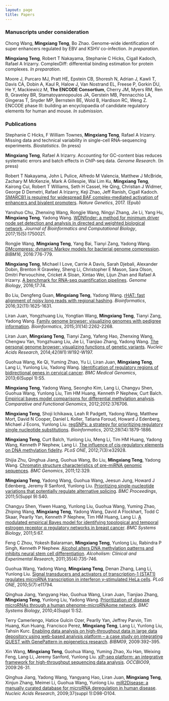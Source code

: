 ```yaml
---
layout: page
title: Papers 
---
```


### Manuscripts under consideration

Chong Wang, **Mingxiang Teng**, Bo Zhao. Genome-wide identification of
super enhancers regulated by EBV and KSHV co-infection. *In preparation*.

**Mingxiang Teng**, Robert T Nakayama, Stephanie C Hicks,
Cigall Kadoch, Rafael A Irizarry. ComplexDiff: differential binding
estimation for protein complexes. *In preparation*.

Moore J, Purcaro MJ, Pratt HE, Epstein CB,
Shoresh N, Adrian J, Kawli T, Davis CA, Dobin A, Kaul R, Halow J, Van
Nostrand EL, Freese P, Gorkin DU, He Y, Mackiewicz M, **The ENCODE
Consortium**, Cherry JM, Myers RM, Ren B, Graveley BR,
Stamatoyannopoulos JA, Gerstein MB, Pennacchio LA, Gingeras T, Snyder
MP, Bernstein BE, Wold B, Hardison RC, Weng Z. ENCODE phase III:
building an encyclopaedia of candidate regulatory elements for human
and mouse. *In submission*. 

### Publications

Stephanie C Hicks, F William Townes, **Mingxiang Teng**, Rafael A Irizarry.
Missing data and technical variability in single-cell RNA-sequencing 
experiments. *Biostatistics*. (In press)

**Mingxiang Teng**, Rafael A Irizarry. Accounting for GC-content bias
reduces systematic errors and batch effects in ChIP-seq data.
*Genome Research*. (In press)

Robert T Nakayama, John L Pulice, Alfredo M Valencia, Matthew J McBride,
Zachary M McKenzie, Mark A Gillespie, Wai Lim Ku, **Mingxiang Teng**, 
Kairong Cui, Robert T Williams, Seth H Cassel, He Qing, Christian J Widmer,
George D Demetri, Rafael A Irizarry, Keji Zhao, Jeff Ranish, Cigall
Kadoch. [SMARCB1 is required for widespread BAF complex-mediated
activation of enhancers and bivalent promoters](https://doi.org/10.1038/ng.3958).
*Nature Genetics*, 2017. (Epub)

Yanshuo Chu, Zhenxing Wang, Rongjie Wang, Ningyi Zhang, Jie Li, Yang Hu, 
**Mingxiang Teng**, Yadong Wang. [WDNfinder: a method for minimum driver
node set detection and analysis in directed and weighted biological 
network](https://doi.org/10.1142/S0219720017500214). *Journal of Bioinformatics
and Computational Biology*, 2017;15(5):1750021.

Rongjie Wang, **Mingxiang Teng**, Yang Bai, Tianyi Zang, Yadong Wang.
[DMcompress: dynamic Markov models for bacterial genome 
compression](https://doi.org/10.1109/BIBM.2016.7822621). *BIBM16*, 
2016:776-779.

**Mingxiang Teng**, Michael I Love, Carrie A Davis, Sarah Djebali, Alexander
Dobin, Brenton R Graveley, Sheng Li, Christopher E Mason, Sara Olson, Dmitri
Pervouchine, Cricket A Sloan, Xintao Wei, Lijun Zhan and Rafael A Irizarry.
[A benchmark for RNA-seq quantification pipelines](https://doi.org/10.1186/s13059-016-0940-1).
*Genome Biology*, 2016;17:74.

Bo Liu, Dengfeng Guan, **Mingxiang Teng**, Yadong Wang. [rHAT: fast alignment
of noisy long reads with regional hashing](https://doi.org/10.1093/bioinformatics/btv662).
*Bioinformatics*, 2016;32(11):1625-1631.

Liran Juan, Yongzhuang Liu, Yongtian Wang, **Mingxiang Teng**, Tianyi Zang,
Yadong Wang. [Family genome browser: visualizing genomes with  pedigree
information](https://doi.org/10.1093/bioinformatics/btv151).
*Bioinformatics*, 2015;31(14):2262-2268.

Liran Juan, **Mingxiang Teng**, Tianyi Zang, Yafeng Hao, Zhenxing Wang, Chengwu
Yan, Yongzhuang Liu, Jie Li, Tianjiao Zhang, Yadong Wang. [The personal genome
browser: visualizing functions of genetic variants](https://doi.org/10.1093/nar/gku361).
*Nucleic Acids Research*, 2014;42(W1):W192-W197.

Guohua Wang, Ke Qi, Yuming Zhao, Yu Li, Liran Juan, **Mingxiang Teng**, Lang Li,
Yunlong Liu, Yadong Wang. [Identification of regulatory regions of bidirectional
genes in cervical cancer](https://doi.org/10.1186/1755-8794-6-S1-S5).
*BMC Medical Genomics*, 2013;6(Suppl 1):S5.

**Mingxiang Teng**, Yadong Wang, Seongho Kim, Lang Li, Changyu Shen, Guohua Wang,
Yunlong Liu, Tim HM Huang, Kenneth P Nephew, Curt Balch. [Empirical bayes model
comparisons for differential methylation analysis](https://doi.org/10.1155/2012/376706).
*Comparative and Functional Genomics*, 2012;2012:376706.

**Mingxiang Teng**, Shoji Ichikawa, Leah R Padgett, Yadong Wang, Matthew Mort,
David N Cooper, Daniel L Koller, Tatiana Foroud, Howard J Edenberg, Michael J
Econs, Yunlong Liu. [regSNPs: a strategy for prioritizing regulatory single
nucleotide substitutions](https://doi.org/10.1093/bioinformatics/bts275).
*Bioinformatics*, 2012;28(14):1879-1886.

**Mingxiang Teng**, Curt Balch, Yunlong Liu, Meng Li, Tim HM Huang, Yadong Wang,
Kenneth P Nephew, Lang Li. [The influence of cis-regulatory elements on DNA 
methylation fidelity](https://doi.org/10.1371/journal.pone.0032928).
*PLoS ONE*, 2012;7(3):e32928.

Shijia Zhu, Qinghua Jiang, Guohua Wang, Bo Liu, **Mingxiang Teng**, Yadong Wang.
[Chromatin structure characteristics of pre-miRNA genomic
sequences](https://doi.org/10.1186/1471-2164-12-329). *BMC Genomics*, 2011;12:329.

**Mingxiang Teng**, Yadong Wang, Guohua Wang, Jeesun Jung, Howard J Edenberg, 
Jeremy R Sanford, Yunlong Liu. [Prioritizing single-nucleotide variations that
potentially regulate alternative splicing](https://doi.org/10.1186/1753-6561-5-S9-S40).
*BMC Proceedings*, 2011;5(Suppl 9):S40.

Changyu Shen, Yiwen Huang, Yunlong Liu, Guohua Wang, Yuming Zhao, Zhiping Wang,
**Mingxiang Teng**, Yadong Wang, David A Flockhart, Todd C Skaar, Pearlly Yan,
Kenneth P Nephew, Tim HM Huang, Lang Li. [A modulated empirical Bayes model for
identifying topological and temporal estrogen receptor α regulatory networks in
breast cancer](https://doi.org/10.1186/1752-0509-5-67).
*BMC Systems Biology*, 2011;5:67.

Feng C Zhou, Yokesh Balaraman, **Mingxiang Teng**, Yunlong Liu, Rabindra P Singh,
Kenneth P Nephew. [Alcohol alters DNA methylation patterns and inhibits neural
stem cell differentiation](https://doi.org/10.1111/j.1530-0277.2010.01391.x).
*Alcoholism: Clinical and Experimental Research*, 2011;35(4):735-746.

Guohua Wang, Yadong Wang, **Mingxiang Teng**, Denan Zhang, Lang Li, Yunlong Liu.
[Signal transducers and activators of transcription-1 (STAT1) regulates microRNA
transcription in interferon γ-stimulated HeLa cells](https://doi.org/10.1371/journal.pone.0011794).
*PLoS ONE*, 2010;5(7):e11794. 

Qinghua Jiang, Yangyang Hao, Guohua Wang, Liran Juan, Tianjiao Zhang,
**Mingxiang Teng**, Yunlong Liu, Yadong Wang. [Prioritization of disease
microRNAs through a human phenome-microRNAome network](https://doi.org/10.1186/1752-0509-4-S1-S2).
*BMC Systems Biology*, 2010;4(Suppl 1):S2.

Terry Camerlengo, Hatice Gulcin Ozer, Pearlly Yan, Jeffrey Parvin, Tim Huang,
Kun Huang, Francisco Perez, **Mingxiang Teng**, Lang Li, Yunlong Liu, Tahsin Kurc.
[Enabling data analysis on high-throughput data in large data depository 
using web-based analysis platform – a case study on integrating QUEST 
with GenePattern in epigenetics research](https://doi.org/10.1109/BIBM.2009.84).
*BIBM09*, 2009:392–395.

Xin Wang, **Mingxiang Teng**, Guohua Wang, Yuming Zhao, Xu Han, Weixing Feng,
Lang Li, Jeremy Sanford, Yunlong Liu. [xIP-seq platform: an integrative framework
for high-throughput sequencing data analysis](https://doi.org/10.1109/OCCBIO.2009.20).
*OCCBIO09*, 2009:26-31.

Qinghua Jiang, Yadong Wang, Yangyang Hao, Liran Juan, **Mingxiang Teng**, Xinjun
Zhang, Meimei Li, Guohua Wang, Yunlong Liu. [miR2Disease: a manually curated 
database for microRNA deregulation in human disease](https://doi.org/10.1093/nar/gkn714).
*Nucleic Acids Research*, 2009;37(suppl 1):D98-D104.

